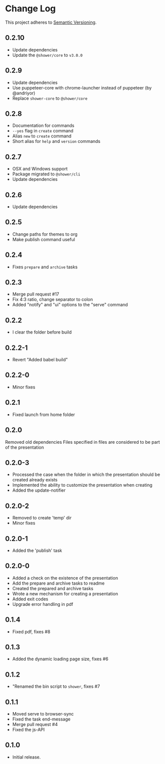# Change Log
This project adheres to [Semantic Versioning](http://semver.org/).

## 0.2.10
* Update dependencies
* Update the `@shower/core` to `v3.0.0`

## 0.2.9
* Update dependencies
* Use puppeteer-core with chrome-launcher instead of puppeteer (by @andriyor)
* Replace `shower-core` to `@shower/core`

## 0.2.8
* Documentation for commands
* `--yes` flag in `create` command
* Alias `new` to `create` command
* Short alias for `help` and `version` commands

## 0.2.7
* OSX and Windows support
* Package migrated to `@shower/cli`
* Update dependencies

## 0.2.6
* Update dependencies

## 0.2.5
* Change paths for themes to org
* Make publish command useful

## 0.2.4
* Fixes `prepare` and `archive` tasks

## 0.2.3
* Merge pull request #17
* Fix 4:3 ratio, change separator to colon
* Added "notify" and "ui" options to the "serve" command

## 0.2.2
* I clear the folder before build

## 0.2.2-1
* Revert "Added babel build"

## 0.2.2-0
* Minor fixes

## 0.2.1
* Fixed launch from home folder

## 0.2.0
Removed old dependencies
Files specified in files are considered to be part of the presentation

## 0.2.0-3
* Processed the case when the folder in which the presentation should be created already exists
* Implemented the ability to customize the presentation when creating
* Added the update-notifier

## 0.2.0-2
* Removed to create 'temp' dir
* Minor fixes

## 0.2.0-1
* Added the 'publish' task

## 0.2.0-0
* Added a check on the existence of the presentation
* Add the prepare and archive tasks to readme
* Created the prepared and archive tasks
* Wrote a new mechanism for creating a presentation
* Added exit codes
* Upgrade error handling in pdf

## 0.1.4
* Fixed pdf, fixes #8

## 0.1.3
* Added the dynamic loading page size, fixes #6

## 0.1.2
* "Renamed the bin script to `shower`, fixes #7

## 0.1.1
* Moved serve to browser-sync
* Fixed the task end-message
* Merge pull request #4
* Fixed the js-API

## 0.1.0
* Initial release.
